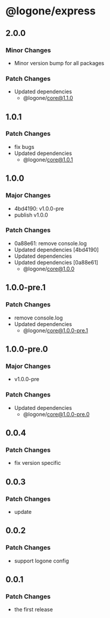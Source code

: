 # @logone/express

## 2.0.0

### Minor Changes

- Minor version bump for all packages

### Patch Changes

- Updated dependencies
  - @logone/core@1.1.0

## 1.0.1

### Patch Changes

- fix bugs
- Updated dependencies
  - @logone/core@1.0.1

## 1.0.0

### Major Changes

- 4bd4190: v1.0.0-pre
- publish v1.0.0

### Patch Changes

- 0a88e61: remove console.log
- Updated dependencies [4bd4190]
- Updated dependencies
- Updated dependencies [0a88e61]
  - @logone/core@1.0.0

## 1.0.0-pre.1

### Patch Changes

- remove console.log
- Updated dependencies
  - @logone/core@1.0.0-pre.1

## 1.0.0-pre.0

### Major Changes

- v1.0.0-pre

### Patch Changes

- Updated dependencies
  - @logone/core@1.0.0-pre.0

## 0.0.4

### Patch Changes

- fix version specific

## 0.0.3

### Patch Changes

- update

## 0.0.2

### Patch Changes

- support logone config

## 0.0.1

### Patch Changes

- the first release
